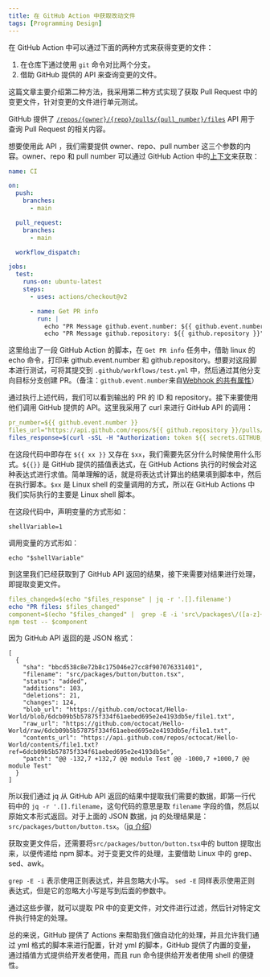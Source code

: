 ```yaml
---
title: 在 GitHub Action 中获取改动文件 
tags: [Programming Design]
---
```


在 GitHub Action 中可以通过下面的两种方式来获得变更的文件：

1. 在仓库下通过使用 `git` 命令对比两个分支。
2. 借助 GitHub 提供的 API 来查询变更的文件。

这篇文章主要介绍第二种方法，我采用第二种方式实现了获取 Pull Request 中的变更文件，针对变更的文件进行单元测试。


GitHub 提供了 [`/repos/{owner}/{repo}/pulls/{pull_number}/files`](https://docs.github.com/zh/rest/pulls/pulls?apiVersion=2022-11-28#list-pull-requests-files) API 用于查询 Pull Request 的相关内容。

想要使用此 API ，我们需要提供 owner、repo、pull number 这三个参数的内容。owner、repo 和 pull number 可以通过 GitHub Action 中的[上下文](https://docs.github.com/zh/actions/learn-github-actions/contexts#github-context)来获取：

```yml
name: CI

on:
  push:
    branches:
      - main

  pull_request:
    branches:
      - main

  workflow_dispatch:

jobs:
  test:
    runs-on: ubuntu-latest
    steps:
      - uses: actions/checkout@v2

      - name: Get PR info
        run: |
          echo "PR Message github.event.number: ${{ github.event.number }}"
          echo "PR Message github.repository: ${{ github.repository }}"
```

这里给出了一段 GitHub Action 的脚本，在 `Get PR info` 任务中，借助 linux 的 echo 命令，打印来 github.event.number 和 github.repository。想要对这段脚本进行测试，可将其提交到 `.github/workflows/test.yml` 中，然后通过其他分支向目标分支创建 PR。（备注：`github.event.number`来自[Webhook 的共有属性](https://docs.github.com/zh/webhooks-and-events/webhooks/webhook-events-and-payloads#pull_request)）

通过执行上述代码，我们可以看到输出的 PR 的 ID 和 repository。接下来要使用他们调用 GitHub 提供的 API。这里我采用了 curl 来进行 GitHub API 的调用：

```yml
pr_number=${{ github.event.number }}
files_url="https://api.github.com/repos/${{ github.repository }}/pulls/$pr_number/files"
files_response=$(curl -sSL -H "Authorization: token ${{ secrets.GITHUB_TOKEN }}" $files_url)

```

在这段代码中即存在 `${{ xx }}` 又存在 `$xx`，我们需要先区分什么时候使用什么形式。`${{}}` 是 GitHub 提供的插值表达式，在 GitHub Actions 执行的时候会对这种表达式进行求值。简单理解的话，就是将表达式计算出的结果填到脚本中，然后在执行脚本。`$xx` 是 Linux shell 的变量调用的方式，所以在 GitHub Actions 中我们实际执行的主要是 Linux shell 脚本。

在这段代码中，声明变量的方式形如：
```shell
shellVariable=1
```

调用变量的方式形如：

```shell
echo "$shellVariable"
```

到这里我们已经获取到了 GitHub API 返回的结果，接下来需要对结果进行处理，即提取变更文件。

```yml
files_changed=$(echo "$files_response" | jq -r '.[].filename')
echo "PR files: $files_changed"
component=$(echo "$files_changed" |  grep -E -i 'src\/packages\/([a-z]+)(\/[a-z_\.]*)*' | sed -E 's/src\/packages\/([a-z]+)(\/[a-z_\.]*)*/\1/i' | awk 'END{print}')
npm test -- $component
```

因为 GitHub API 返回的是 JSON 格式：


```shell
[
  {
    "sha": "bbcd538c8e72b8c175046e27cc8f907076331401",
    "filename": "src/packages/button/button.tsx",
    "status": "added",
    "additions": 103,
    "deletions": 21,
    "changes": 124,
    "blob_url": "https://github.com/octocat/Hello-World/blob/6dcb09b5b57875f334f61aebed695e2e4193db5e/file1.txt",
    "raw_url": "https://github.com/octocat/Hello-World/raw/6dcb09b5b57875f334f61aebed695e2e4193db5e/file1.txt",
    "contents_url": "https://api.github.com/repos/octocat/Hello-World/contents/file1.txt?ref=6dcb09b5b57875f334f61aebed695e2e4193db5e",
    "patch": "@@ -132,7 +132,7 @@ module Test @@ -1000,7 +1000,7 @@ module Test"
  }
]
```

所以我们通过 jq 从 GitHub API 返回的结果中提取我们需要的数据，即第一行代码中的 `jq -r '.[].filename`，这句代码的意思是取 `filename` 字段的值，然后以原始文本形式返回。对于上面的 JSON 数据，jq 的处理结果是：`src/packages/button/button.tsx`。（[jq 介绍](https://www.tutorialspoint.com/guide-to-linux-jq-command-for-json-processing)）

获取变更文件后，还需要将`src/packages/button/button.tsx`中的 button 提取出来，以便传递给 npm 脚本。对于变更文件的处理，主要借助 Linux 中的 grep、sed、awk。

`grep -E -i` 表示使用正则表达式，并且忽略大小写。
`sed -E` 同样表示使用正则表达式，但是它的忽略大小写是写到后面的参数中。

通过这些步骤，就可以提取 PR 中的变更文件，对文件进行过滤，然后针对特定文件执行特定的处理。

总的来说，GitHub 提供了 Actions 来帮助我们做自动化的处理，并且允许我们通过 yml 格式的脚本来进行配置，针对 yml 的脚本，GitHub 提供了内置的变量，通过插值方式提供给开发者使用，而且 run 命令提供给开发者使用 shell 的便捷性。





